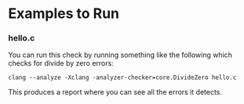 # Examples to Run

### hello.c

You can run this check by running something like the following which checks for divide by zero errors:

`clang --analyze -Xclang -analyzer-checker=core.DivideZero hello.c`

This produces a report where you can see all the errors it detects.
